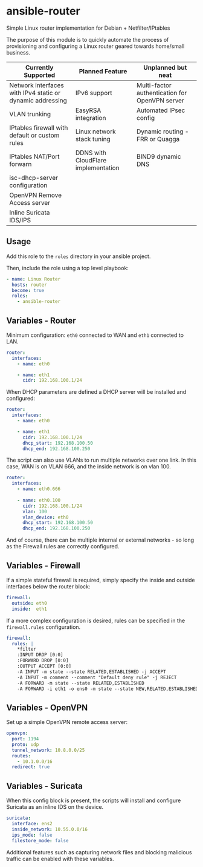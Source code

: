 # ansible-router
Simple Linux router implementation for Debian + Netfilter/IPtables

The purpose of this module is to quickly automate the process of provisioning and configuring a Linux router geared towards home/small business. 

| Currently Supported                                       | Planned Feature                     | Unplanned but neat                             |
| --------------------------------------------------------- | ----------------------------------- | ---------------------------------------------- |
| Network interfaces with IPv4 static or dynamic addressing | IPv6 support                        | Multi-factor authentication for OpenVPN server |
| VLAN trunking                                             | EasyRSA integration                 | Automated IPsec config                         |
| IPtables firewall with default or custom rules            | Linux network stack tuning          | Dynamic routing - FRR or Quagga                |
| IPtables NAT/Port forwarn                                 | DDNS with CloudFlare implementation | BIND9 dynamic DNS                              |
| isc-dhcp-server configuration                             |                                     |                                                |
| OpenVPN Remove Access server                              |                                     |                                                |
| Inline Suricata IDS/IPS                                   |                                     |                                                |



## Usage

Add this role to the `roles` directory in your ansible project.

Then, include the role using a top level playbook:

```yaml
- name: Linux Router
  hosts: router
  become: true 
  roles: 
    - ansible-router
```



## Variables - Router

Minimum configuration: `eth0` connected to WAN and `eth1` connected to LAN. 

```yaml
router: 
  interfaces: 
    - name: eth0 

    - name: eth1 
      cidr: 192.168.100.1/24 
```



When DHCP parameters are defined a DHCP server will be installed and configured: 

```yaml
router: 
  interfaces: 
    - name: eth0 

    - name: eth1 
      cidr: 192.168.100.1/24
      dhcp_start: 192.168.100.50
      dhcp_end: 192.168.100.250
```



The script can also use VLANs to run multiple networks over one link. In this case, WAN is on VLAN 666, and the inside network is on vlan 100. 

```yaml
router: 
  interfaces: 
    - name: eth0.666
    
    - name: eth0.100
      cidr: 192.168.100.1/24
      vlan: 100
      vlan_device: eth0
      dhcp_start: 192.168.100.50
      dhcp_end: 192.168.100.250
```



And of course, there can be multiple internal or external networks - so long as the Firewall rules are correctly configured. 



## Variables - Firewall 

If a simple stateful firewall is required, simply specify the inside and outside interfaces below the router block: 

```yaml
firewall: 
  outside: eth0
  inside:  eth1
```



If a more complex configuration is desired, rules can be specified in the `firewall.rules` configuration. 

```yaml
firewall: 
  rules: |
    *filter
    :INPUT DROP [0:0]
    :FORWARD DROP [0:0]
    :OUTPUT ACCEPT [0:0]
    -A INPUT -m state --state RELATED,ESTABLISHED -j ACCEPT 
    -A INPUT -m comment --comment "Default deny rule" -j REJECT 
    -A FORWARD -m state --state RELATED,ESTABLISHED 
    -A FORWARD -i eth1 -o ens0 -m state --state NEW,RELATED,ESTABLISHED
```



## Variables - OpenVPN

Set up a simple OpenVPN remote access server: 

```yaml
openvpn: 
  port: 1194
  proto: udp
  tunnel_network: 10.8.0.0/25
  routes: 
    - 10.1.0.0/16 
  redirect: true
```



## Variables - Suricata

When this config block is present, the scripts will install and configure Suricata as an inline IDS on the device. 

```yaml
suricata: 
  interface: ens2 
  inside_network: 10.55.0.0/16
  ips_mode: false
  filestore_mode: false
```

Additional features such as capturing network files and blocking malicious traffic can be enabled with these variables. 